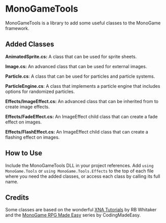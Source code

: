 # MonoGameTools
MonoGameTools is a library to add some useful classes to the MonoGame framework.

## Added Classes

**AnimatedSprite.cs:** A class that can be used for sprite sheets.

**Image.cs:** An advanced class that can be used for external images.

**Particle.cs**: A class that can be used for particles and particle systems.

**ParticleEngine.cs**: A class that implements a particle engine that includes options for randomized particles.

**Effects/ImageEffect.cs:** An advanced class that can be inherited from to create image effects.

**Effects/FadeEffect.cs:** An ImageEffect child class that can create a fade effect on images.

**Effects/FlashEffect.cs:** An ImageEffect child class that can create a flashing effect on images.

## How to Use
Include the MonoGameTools DLL in your project references. Add `using MonoGame.Tools` or `using MonoGame.Tools.Effects` to the top of each file where you need the added classes, or access each class by calling its full name.

## Credits
Some classes are based on the wonderful [XNA Tutorials](http://rbwhitaker.wikidot.com/xna-tutorials) by RB Whitaker and the [MonoGame RPG Made Easy](https://www.youtube.com/playlist?list=PLHJE4y54mpC5hrlDv8yFHPfrSNhqFoA0h) series by CodingMadeEasy.
